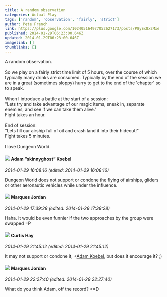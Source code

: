 ```yaml
---
title: A random observation
categories: Actual Play
tags: ['random', 'observation', 'fairly', 'strict']
author: Pete French
link: https://plus.google.com/102405164977052627173/posts/P8yEx8x2Mxe
published: 2014-01-29T06:23:00.646Z
updated: 2014-01-29T06:23:00.646Z
imagelink: []
thumblinks: []
---
```


A random observation.<br /><br />So we play on a fairly strict time limit of 5 hours, over the course of which typically many drinks are consumed. Typically by the end of the session we are in a great (sometimes sloppy) hurry to get to the end of the &#39;chapter&#39; so to speak.<br /><br />When I introduce a battle at the start of a session:<br />&quot;Lets try and take advantage of our magic items, sneak in, separate enemies, and see if we can take them alive.&quot;<br />Fight takes an hour.<br /><br />End of session:<br />&quot;Lets fill our airship full of oil and crash land it into their hideout!&quot;<br />Fight takes 5 minutes.<br /><br />I love Dungeon World.
<div id='comment z12lzbt5fz2szff4404cj3hpqlmfxtbrncw'>
  <h4><img src='{{site.baseurl}}//images/avatars/112484087750169360510_photo.jpg'> Adam “skinnyghost” Koebel</h4>
      <p><cite>2014-01-29 16:08:16 (edited: 2014-01-29 16:08:16)</cite></p>
        <p>Dungeon World does not support or condone the flying of airships, gliders or other aeronautic vehicles while under the influence.</p>
</div>
        

<div id='comment z12lzbt5fz2szff4404cj3hpqlmfxtbrncw'>
  <h4><img src='{{site.baseurl}}//images/avatars/114124925422808188628_photo.jpg'> Marques Jordan</h4>
      <p><cite>2014-01-29 17:39:28 (edited: 2014-01-29 17:39:28)</cite></p>
        <p>Haha. It would be even funnier if the two approaches by the group were swapped =P</p>
</div>
        

<div id='comment z12lzbt5fz2szff4404cj3hpqlmfxtbrncw'>
  <h4><img src='{{site.baseurl}}//images/avatars/105462142271358110122_photo.jpg'> Curtis Hay</h4>
      <p><cite>2014-01-29 21:45:12 (edited: 2014-01-29 21:45:12)</cite></p>
        <p>It may not support or condone it, <span class="proflinkWrapper"><span class="proflinkPrefix">+</span><a class="proflink" href="https://plus.google.com/112484087750169360510" oid="112484087750169360510">Adam Koebel</a></span>, but does it encourage it? ;)</p>
</div>
        

<div id='comment z12lzbt5fz2szff4404cj3hpqlmfxtbrncw'>
  <h4><img src='{{site.baseurl}}//images/avatars/114124925422808188628_photo.jpg'> Marques Jordan</h4>
      <p><cite>2014-01-29 22:27:40 (edited: 2014-01-29 22:27:40)</cite></p>
        <p>What do you think Adam, off the record? &gt;=D</p>
</div>
        